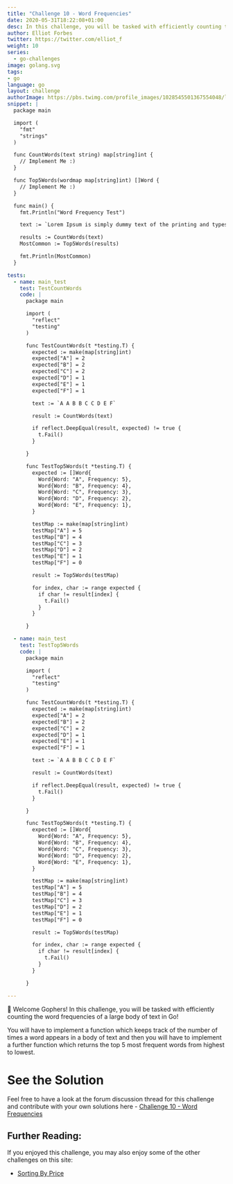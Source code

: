 ```yaml
---
title: "Challenge 10 - Word Frequencies"
date: 2020-05-31T18:22:08+01:00
desc: In this challenge, you will be tasked with efficiently counting the frequencies of words in Go!
author: Elliot Forbes
twitter: https://twitter.com/elliot_f
weight: 10
series: 
  - go-challenges
image: golang.svg 
tags:
- go
language: go
layout: challenge
authorImage: https://pbs.twimg.com/profile_images/1028545501367554048/lzr43cQv_400x400.jpg
snippet: |
  package main

  import (
    "fmt"
    "strings"
  )

  func CountWords(text string) map[string]int {
    // Implement Me :)
  }

  func Top5Words(wordmap map[string]int) []Word {
    // Implement Me :)
  }

  func main() {
    fmt.Println("Word Frequency Test")

    text := `Lorem Ipsum is simply dummy text of the printing and typesetting industry. Lorem Ipsum has been the industry's standard dummy text ever since the 1500s, when an unknown printer took a galley of type and scrambled it to make a type specimen book. It has survived not only five centuries, but also the leap into electronic typesetting, remaining essentially unchanged. It was popularised in the 1960s with the release of Letraset sheets containing Lorem Ipsum passages, and more recently with desktop publishing software like Aldus PageMaker including versions of Lorem Ipsum.`

    results := CountWords(text)
    MostCommon := Top5Words(results)

    fmt.Println(MostCommon)
  }

tests:
  - name: main_test
    test: TestCountWords
    code: |
      package main

      import (
        "reflect"
        "testing"
      )

      func TestCountWords(t *testing.T) {
        expected := make(map[string]int)
        expected["A"] = 2
        expected["B"] = 2
        expected["C"] = 2
        expected["D"] = 1
        expected["E"] = 1
        expected["F"] = 1

        text := `A A B B C C D E F`

        result := CountWords(text)

        if reflect.DeepEqual(result, expected) != true {
          t.Fail()
        }

      }

      func TestTop5Words(t *testing.T) {
        expected := []Word{
          Word{Word: "A", Frequency: 5},
          Word{Word: "B", Frequency: 4},
          Word{Word: "C", Frequency: 3},
          Word{Word: "D", Frequency: 2},
          Word{Word: "E", Frequency: 1},
        }

        testMap := make(map[string]int)
        testMap["A"] = 5
        testMap["B"] = 4
        testMap["C"] = 3
        testMap["D"] = 2
        testMap["E"] = 1
        testMap["F"] = 0

        result := Top5Words(testMap)

        for index, char := range expected {
          if char != result[index] {
            t.Fail()
          }
        }

      }

  - name: main_test
    test: TestTop5Words
    code: |
      package main

      import (
        "reflect"
        "testing"
      )

      func TestCountWords(t *testing.T) {
        expected := make(map[string]int)
        expected["A"] = 2
        expected["B"] = 2
        expected["C"] = 2
        expected["D"] = 1
        expected["E"] = 1
        expected["F"] = 1

        text := `A A B B C C D E F`

        result := CountWords(text)

        if reflect.DeepEqual(result, expected) != true {
          t.Fail()
        }

      }

      func TestTop5Words(t *testing.T) {
        expected := []Word{
          Word{Word: "A", Frequency: 5},
          Word{Word: "B", Frequency: 4},
          Word{Word: "C", Frequency: 3},
          Word{Word: "D", Frequency: 2},
          Word{Word: "E", Frequency: 1},
        }

        testMap := make(map[string]int)
        testMap["A"] = 5
        testMap["B"] = 4
        testMap["C"] = 3
        testMap["D"] = 2
        testMap["E"] = 1
        testMap["F"] = 0

        result := Top5Words(testMap)

        for index, char := range expected {
          if char != result[index] {
            t.Fail()
          }
        }

      }

---
```


👋 Welcome Gophers! In this challenge, you will be tasked with efficiently counting the word frequencies of a large body of text in Go!

You will have to implement a function which keeps track of the number of times a word appears in a body of text and then you will have to implement a further function which returns the top 5 most frequent words from highest to lowest.


<Quiz question="We can rely on the ordering of maps to store a list of the top 5 words, true or false?" answer="False, you will have to rely on another data structure in order to return a list of the top 5 sorted words" correct="A" A="True" B="False" />

# See the Solution

Feel free to have a look at the forum discussion thread for this challenge and contribute with your own solutions here - [Challenge 10 - Word Frequencies](https://discuss.tutorialedge.net/t/challenge-10-word-frequencies/29) 

## Further Reading:

If you enjoyed this challenge, you may also enjoy some of the other challenges on this site:

* [Sorting By Price](/challenges/go/sort-by-price/)